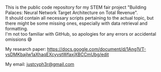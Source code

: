 This is the public code repository for my STEM fair project "Building Palaces: Neural Network Target Architecture on Total Revenue".  
It should contain all necessary scripts pertaining to the actual topic, but there might be some missing ones, especially with data retrieval and formatting.  
I'm not too familiar with GitHub, so apologies for any errors or accidental omissions 😅

My research paper: https://docs.google.com/document/d/1Ang1VT-vsDMKbajlw1aXhaqEXcyvstWfaxjXBCCmUbg/edit

My email: justcyph3r@gmail.com
